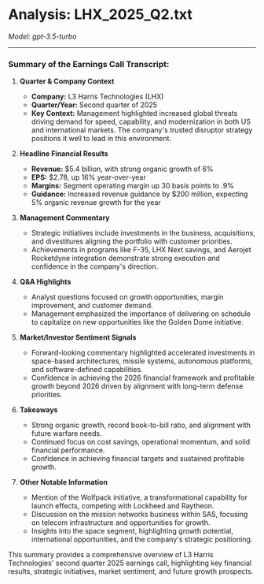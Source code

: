 # Analysis: LHX_2025_Q2.txt

*Model: gpt-3.5-turbo*

---

### Summary of the Earnings Call Transcript:

1. **Quarter & Company Context**
   - **Company:** L3 Harris Technologies (LHX)
   - **Quarter/Year:** Second quarter of 2025
   - **Key Context:** Management highlighted increased global threats driving demand for speed, capability, and modernization in both US and international markets. The company's trusted disruptor strategy positions it well to lead in this environment.

2. **Headline Financial Results**
   - **Revenue:** $5.4 billion, with strong organic growth of 6%
   - **EPS:** $2.78, up 16% year-over-year
   - **Margins:** Segment operating margin up 30 basis points to .9%
   - **Guidance:** Increased revenue guidance by $200 million, expecting 5% organic revenue growth for the year

3. **Management Commentary**
   - Strategic initiatives include investments in the business, acquisitions, and divestitures aligning the portfolio with customer priorities.
   - Achievements in programs like F-35, LHX Next savings, and Aerojet Rocketdyne integration demonstrate strong execution and confidence in the company's direction.

4. **Q&A Highlights**
   - Analyst questions focused on growth opportunities, margin improvement, and customer demand.
   - Management emphasized the importance of delivering on schedule to capitalize on new opportunities like the Golden Dome initiative.

5. **Market/Investor Sentiment Signals**
   - Forward-looking commentary highlighted accelerated investments in space-based architectures, missile systems, autonomous platforms, and software-defined capabilities.
   - Confidence in achieving the 2026 financial framework and profitable growth beyond 2026 driven by alignment with long-term defense priorities.

6. **Takeaways**
   - Strong organic growth, record book-to-bill ratio, and alignment with future warfare needs.
   - Continued focus on cost savings, operational momentum, and solid financial performance.
   - Confidence in achieving financial targets and sustained profitable growth.

7. **Other Notable Information**
   - Mention of the Wolfpack initiative, a transformational capability for launch effects, competing with Lockheed and Raytheon.
   - Discussion on the mission networks business within SAS, focusing on telecom infrastructure and opportunities for growth.
   - Insights into the space segment, highlighting growth potential, international opportunities, and the company's strategic positioning.

This summary provides a comprehensive overview of L3 Harris Technologies' second quarter 2025 earnings call, highlighting key financial results, strategic initiatives, market sentiment, and future growth prospects.